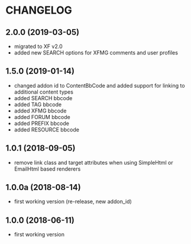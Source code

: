CHANGELOG
=========

2.0.0 (2019-03-05)
------------------

* migrated to XF v2.0
* added new SEARCH options for XFMG comments and user profiles

1.5.0 (2019-01-14)
-------------------

* changed addon id to ContentBbCode and added support for linking to additional content types
* added SEARCH bbcode
* added TAG bbcode
* added XFMG bbcode
* added FORUM bbcode
* added PREFIX bbcode
* added RESOURCE bbcode

1.0.1 (2018-09-05)
-------------------

* remove link class and target attributes when using SimpleHtml or EmailHtml based renderers

1.0.0a (2018-08-14)
-------------------

* first working version (re-release, new addon_id)

1.0.0 (2018-06-11)
------------------

* first working version

